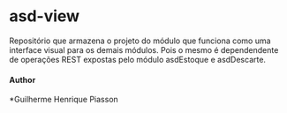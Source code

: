 # asd-view

Repositório que armazena o projeto do módulo que funciona como uma interface visual para os demais módulos.
Pois o mesmo é dependendente de operações REST expostas pelo módulo asdEstoque e asdDescarte.

#### Author

*Guilherme Henrique Piasson
